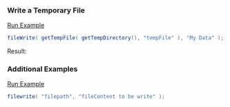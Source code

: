 ### Write a Temporary File



<a href="https://try.boxlang.io/?code=eJxLy8xJDS%2FKLEnVUEhPLQlJzS1wA4rAOS6ZRanJJflFlRqaOgpKJVBpJQUQz7dSwSWxJBHIseYCAIc0Fvs%3D" target="_blank">Run Example</a>

```java
fileWrite( getTempFile( getTempDirectory(), "tempFile" ), "My Data" );

```

Result: 

### Additional Examples

<a href="https://try.boxlang.io/?code=eJxLy8xJLS%2FKLEnVUFBKA7ILEksylHQgbOf8vJLUvBKFknyFpFQFsColBU1rLgDn%2FxFz" target="_blank">Run Example</a>

```java
filewrite( "filepath", "fileContent to be write" );

```


